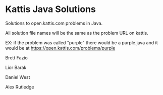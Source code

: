 # Kattis Java Solutions

Solutions to open.kattis.com problems in Java.

All solution file names will be the same as the problem URL on kattis.

EX: if the problem was called "purple" there would be a purple.java and it would be at https://open.kattis.com/problems/purple


Brett Fazio

Lior Barak

Daniel West

Alex Rutledge

